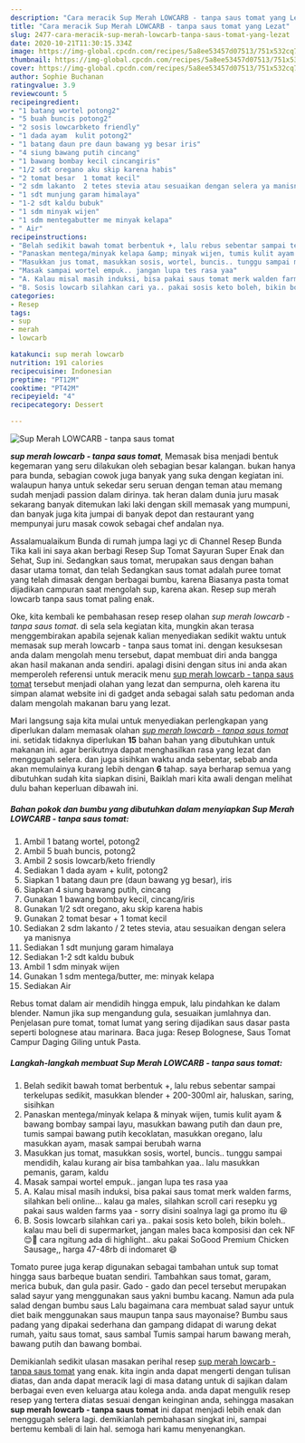```yaml
---
description: "Cara meracik Sup Merah LOWCARB - tanpa saus tomat yang Lezat"
title: "Cara meracik Sup Merah LOWCARB - tanpa saus tomat yang Lezat"
slug: 2477-cara-meracik-sup-merah-lowcarb-tanpa-saus-tomat-yang-lezat
date: 2020-10-21T11:30:15.334Z
image: https://img-global.cpcdn.com/recipes/5a8ee53457d07513/751x532cq70/sup-merah-lowcarb-tanpa-saus-tomat-foto-resep-utama.jpg
thumbnail: https://img-global.cpcdn.com/recipes/5a8ee53457d07513/751x532cq70/sup-merah-lowcarb-tanpa-saus-tomat-foto-resep-utama.jpg
cover: https://img-global.cpcdn.com/recipes/5a8ee53457d07513/751x532cq70/sup-merah-lowcarb-tanpa-saus-tomat-foto-resep-utama.jpg
author: Sophie Buchanan
ratingvalue: 3.9
reviewcount: 5
recipeingredient:
- "1 batang wortel potong2"
- "5 buah buncis potong2"
- "2 sosis lowcarbketo friendly"
- "1 dada ayam  kulit potong2"
- "1 batang daun pre daun bawang yg besar iris"
- "4 siung bawang putih cincang"
- "1 bawang bombay kecil cincangiris"
- "1/2 sdt oregano aku skip karena habis"
- "2 tomat besar  1 tomat kecil"
- "2 sdm lakanto  2 tetes stevia atau sesuaikan dengan selera ya manisnya"
- "1 sdt munjung garam himalaya"
- "1-2 sdt kaldu bubuk"
- "1 sdm minyak wijen"
- "1 sdm mentegabutter me minyak kelapa"
- " Air"
recipeinstructions:
- "Belah sedikit bawah tomat berbentuk +, lalu rebus sebentar sampai terkelupas sedikit, masukkan blender + 200-300ml air, haluskan, saring, sisihkan"
- "Panaskan mentega/minyak kelapa &amp; minyak wijen, tumis kulit ayam &amp; bawang bombay sampai layu, masukkan bawang putih dan daun pre, tumis sampai bawang putih kecoklatan, masukkan oregano, lalu masukkan ayam, masak sampai berubah warna"
- "Masukkan jus tomat, masukkan sosis, wortel, buncis.. tunggu sampai mendidih, kalau kurang air bisa tambahkan yaa.. lalu masukkan pemanis, garam, kaldu"
- "Masak sampai wortel empuk.. jangan lupa tes rasa yaa"
- "A. Kalau misal masih induksi, bisa pakai saus tomat merk walden farms, silahkan beli online... kalau ga males, silahkan scroll cari resepku yg pakai saus walden farms yaa - sorry disini soalnya lagi ga promo itu 😆"
- "B. Sosis lowcarb silahkan cari ya.. pakai sosis keto boleh, bikin boleh.. kalau mau beli di supermarket, jangan males baca komposisi dan cek NF 😌👊 cara ngitung ada di highlight.. aku pakai SoGood Premium Chicken Sausage,, harga 47-48rb di indomaret 😄"
categories:
- Resep
tags:
- sup
- merah
- lowcarb

katakunci: sup merah lowcarb 
nutrition: 191 calories
recipecuisine: Indonesian
preptime: "PT12M"
cooktime: "PT42M"
recipeyield: "4"
recipecategory: Dessert

---
```



![Sup Merah LOWCARB - tanpa saus tomat](https://img-global.cpcdn.com/recipes/5a8ee53457d07513/751x532cq70/sup-merah-lowcarb-tanpa-saus-tomat-foto-resep-utama.jpg)

<b><i>sup merah lowcarb - tanpa saus tomat</i></b>, Memasak bisa menjadi bentuk kegemaran yang seru dilakukan oleh sebagian besar kalangan. bukan hanya para bunda, sebagian cowok juga banyak yang suka dengan kegiatan ini. walaupun hanya untuk sekedar seru seruan dengan teman atau memang sudah menjadi passion dalam dirinya. tak heran dalam dunia juru masak sekarang banyak ditemukan laki laki dengan skill memasak yang mumpuni, dan banyak juga kita jumpai di banyak depot dan restaurant yang mempunyai juru masak cowok sebagai chef andalan nya.

Assalamualaikum Bunda di rumah jumpa lagi yc di Channel Resep Bunda Tika kali ini saya akan berbagi Resep Sup Tomat Sayuran Super Enak dan Sehat, Sup ini. Sedangkan saus tomat, merupakan saus dengan bahan dasar utama tomat, dan telah Sedangkan saus tomat adalah puree tomat yang telah dimasak dengan berbagai bumbu, karena Biasanya pasta tomat dijadikan campuran saat mengolah sup, karena akan. Resep sup merah lowcarb tanpa saus tomat paling enak.

Oke, kita kembali ke pembahasan resep resep olahan <i>sup merah lowcarb - tanpa saus tomat</i>. di sela sela kegiatan kita, mungkin akan terasa menggembirakan apabila sejenak kalian menyediakan sedikit waktu untuk memasak sup merah lowcarb - tanpa saus tomat ini. dengan kesuksesan anda dalam mengolah menu tersebut, dapat membuat diri anda bangga akan hasil makanan anda sendiri. apalagi disini dengan situs ini anda akan memperoleh referensi untuk meracik menu <u>sup merah lowcarb - tanpa saus tomat</u> tersebut menjadi olahan yang lezat dan sempurna, oleh karena itu simpan alamat website ini di gadget anda sebagai salah satu pedoman anda dalam mengolah makanan baru yang lezat.


Mari langsung saja kita mulai untuk menyediakan perlengkapan yang diperlukan dalam memasak olahan <u><i>sup merah lowcarb - tanpa saus tomat</i></u> ini. setidak tidaknya diperlukan <b>15</b> bahan bahan yang dibutuhkan untuk makanan ini. agar berikutnya dapat menghasilkan rasa yang lezat dan menggugah selera. dan juga sisihkan waktu anda sebentar, sebab anda akan memulainya kurang lebih dengan <b>6</b> tahap. saya berharap semua yang dibutuhkan sudah kita siapkan disini, Baiklah mari kita awali dengan melihat dulu bahan keperluan dibawah ini.

<!--inarticleads1-->

##### Bahan pokok dan bumbu yang dibutuhkan dalam menyiapkan Sup Merah LOWCARB - tanpa saus tomat:

1. Ambil 1 batang wortel, potong2
1. Ambil 5 buah buncis, potong2
1. Ambil 2 sosis lowcarb/keto friendly
1. Sediakan 1 dada ayam + kulit, potong2
1. Siapkan 1 batang daun pre (daun bawang yg besar), iris
1. Siapkan 4 siung bawang putih, cincang
1. Gunakan 1 bawang bombay kecil, cincang/iris
1. Gunakan 1/2 sdt oregano, aku skip karena habis
1. Gunakan 2 tomat besar + 1 tomat kecil
1. Sediakan 2 sdm lakanto / 2 tetes stevia, atau sesuaikan dengan selera ya manisnya
1. Sediakan 1 sdt munjung garam himalaya
1. Sediakan 1-2 sdt kaldu bubuk
1. Ambil 1 sdm minyak wijen
1. Gunakan 1 sdm mentega/butter, me: minyak kelapa
1. Sediakan  Air


Rebus tomat dalam air mendidih hingga empuk, lalu pindahkan ke dalam blender. Namun jika sup mengandung gula, sesuaikan jumlahnya dan. Penjelasan pure tomat, tomat lumat yang sering dijadikan saus dasar pasta seperti bolognese atau marinara. Baca juga: Resep Bolognese, Saus Tomat Campur Daging Giling untuk Pasta. 

<!--inarticleads2-->

##### Langkah-langkah membuat Sup Merah LOWCARB - tanpa saus tomat:

1. Belah sedikit bawah tomat berbentuk +, lalu rebus sebentar sampai terkelupas sedikit, masukkan blender + 200-300ml air, haluskan, saring, sisihkan
1. Panaskan mentega/minyak kelapa &amp; minyak wijen, tumis kulit ayam &amp; bawang bombay sampai layu, masukkan bawang putih dan daun pre, tumis sampai bawang putih kecoklatan, masukkan oregano, lalu masukkan ayam, masak sampai berubah warna
1. Masukkan jus tomat, masukkan sosis, wortel, buncis.. tunggu sampai mendidih, kalau kurang air bisa tambahkan yaa.. lalu masukkan pemanis, garam, kaldu
1. Masak sampai wortel empuk.. jangan lupa tes rasa yaa
1. A. Kalau misal masih induksi, bisa pakai saus tomat merk walden farms, silahkan beli online... kalau ga males, silahkan scroll cari resepku yg pakai saus walden farms yaa - sorry disini soalnya lagi ga promo itu 😆
1. B. Sosis lowcarb silahkan cari ya.. pakai sosis keto boleh, bikin boleh.. kalau mau beli di supermarket, jangan males baca komposisi dan cek NF 😌👊 cara ngitung ada di highlight.. aku pakai SoGood Premium Chicken Sausage,, harga 47-48rb di indomaret 😄


Tomato puree juga kerap digunakan sebagai tambahan untuk sup tomat hingga saus barbeque buatan sendiri. Tambahkan saus tomat, garam, merica bubuk, dan gula pasir. Gado - gado dan pecel tersebut merupakan salad sayur yang menggunakan saus yakni bumbu kacang. Namun ada pula salad dengan bumbu saus Lalu bagaimana cara membuat salad sayur untuk diet baik menggunakan saus maupun tanpa saus mayonaise? Bumbu saus padang yang dipakai sederhana dan gampang didapat di warung dekat rumah, yaitu saus tomat, saus sambal Tumis sampai harum bawang merah, bawang putih dan bawang bombai. 

Demikianlah sedikit ulasan masakan perihal resep <u>sup merah lowcarb - tanpa saus tomat</u> yang enak. kita ingin anda dapat mengerti dengan tulisan diatas, dan anda dapat meracik lagi di masa datang untuk di sajikan dalam berbagai even even keluarga atau kolega anda. anda dapat mengulik resep resep yang tertera diatas sesuai dengan keinginan anda, sehingga masakan <b>sup merah lowcarb - tanpa saus tomat</b> ini dapat menjadi lebih enak dan menggugah selera lagi. demikianlah pembahasan singkat ini, sampai bertemu kembali di lain hal. semoga hari kamu menyenangkan.
